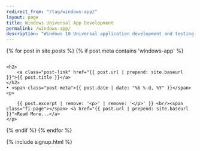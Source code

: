 ```yaml
---
redirect_from: "/tag/windows-app/"
layout: page
title: Windows Universal App Development
permalink: /windows-app/
description: "Windows 10 Universal application development and testing."
---
```

{% for post in site.posts %}
{% if post.meta contains 'windows-app' %}
<div class="row">
<div class="small-12 columns">
	
	<h2>
		<a class="post-link" href="{{ post.url | prepend: site.baseurl }}">{{ post.title }}</a>
	</h2>
	• <span class="post-meta">{{ post.date | date: "%b %-d, %Y" }}</span>
	<p>
	
		{{ post.excerpt | remove: '<p>' | remove: '</p>' }} <br/><span class="fi-page"></span> <a href="{{ post.url | prepend: site.baseurl }}">Read More...</a>
	</p>

</div></div>
{% endif %}
{% endfor %}

{% include signup.html %}